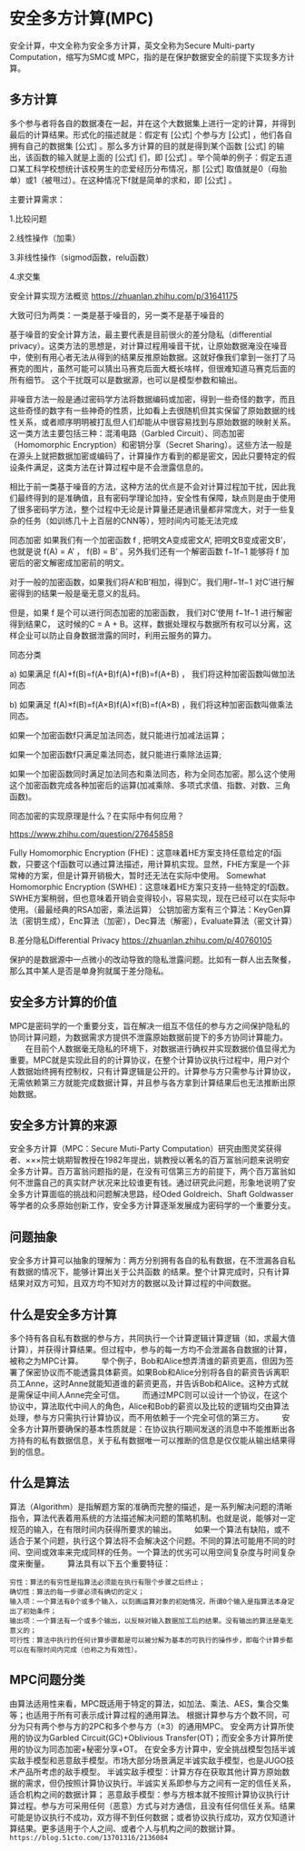 # 安全多方计算(MPC)

安全计算，中文全称为安全多方计算，英文全称为Secure Multi-party Computation，缩写为SMC或 MPC，指的是在保护数据安全的前提下实现多方计算。

## 多方计算

多个参与者将各自的数据凑在一起，并在这个大数据集上进行一定的计算，并得到最后的计算结果。形式化的描述就是：假定有 [公式] 个参与方 [公式] ，他们各自拥有自己的数据集 [公式] 。那么多方计算的目的就是得到某个函数 [公式] 的输出，该函数的输入就是上面的 [公式] 们，即 [公式] 。举个简单的例子：假定五道口某工科学校想统计该校男生的恋爱经历分布情况，那 [公式] 取值就是0（母胎单）或1（被甩过）。在这种情况下f就是简单的求和，即 [公式] 。

主要计算需求：

1.比较问题

2.线性操作（加乘）

3.非线性操作（sigmod函数，relu函数）

4.求交集

安全计算实现方法概览 <https://zhuanlan.zhihu.com/p/31641175>

大致可归为两类：一类是基于噪音的，另一类不是基于噪音的

基于噪音的安全计算方法，最主要代表是目前很火的差分隐私（differential privacy）。这类方法的思想是，对计算过程用噪音干扰，让原始数据淹没在噪音中，使别有用心者无法从得到的结果反推原始数据。这就好像我们拿到一张打了马赛克的图片，虽然可能可以猜出马赛克后面大概长啥样，但很难知道马赛克后面的所有细节。
这个干扰既可以是数据源，也可以是模型参数和输出。

非噪音方法一般是通过密码学方法将数据编码或加密，得到一些奇怪的数字，而且这些奇怪的数字有一些神奇的性质，比如看上去很随机但其实保留了原始数据的线性关系，或者顺序明明被打乱但人们却能从中很容易找到与原始数据的映射关系。
这一类方法主要包括三种：混淆电路（Garbled Circuit）、同态加密（Homomorphic Encryption）和密钥分享（Secret Sharing）。这些方法一般是在源头上就把数据加密或编码了，计算操作方看到的都是密文，因此只要特定的假设条件满足，这类方法在计算过程中是不会泄露信息的。

相比于前一类基于噪音的方法，这种方法的优点是不会对计算过程加干扰，因此我们最终得到的是准确值，且有密码学理论加持，安全性有保障，缺点则是由于使用了很多密码学方法，整个过程中无论是计算量还是通讯量都非常庞大，对于一些复杂的任务（如训练几十上百层的CNN等），短时间内可能无法完成

同态加密
如果我们有一个加密函数 f , 把明文A变成密文A’, 把明文B变成密文B’，也就是说 f(A) = A’ ， f(B) = B’ 。另外我们还有一个解密函数 f−1f−1 能够将 f 加密后的密文解密成加密前的明文。

对于一般的加密函数，如果我们将A’和B’相加，得到C’。我们用f−1f−1 对C’进行解密得到的结果一般是毫无意义的乱码。

但是，如果 f 是个可以进行同态加密的加密函数， 我们对C’使用 f−1f−1 进行解密得到结果C， 这时候的C = A + B。这样，数据处理权与数据所有权可以分离，这样企业可以防止自身数据泄露的同时，利用云服务的算力。

同态分类

a) 如果满足 f(A)+f(B)=f(A+B)f(A)+f(B)=f(A+B) ， 我们将这种加密函数叫做加法同态

b) 如果满足 f(A)×f(B)=f(A×B)f(A)×f(B)=f(A×B) ，我们将这种加密函数叫做乘法同态。

如果一个加密函数f只满足加法同态，就只能进行加减法运算；

如果一个加密函数f只满足乘法同态，就只能进行乘除法运算;

如果一个加密函数同时满足加法同态和乘法同态，称为全同态加密。那么这个使用这个加密函数完成各种加密后的运算(加减乘除、多项式求值、指数、对数、三角函数)。

同态加密的实现原理是什么？在实际中有何应用？

<https://www.zhihu.com/question/27645858>

Fully Homomorphic Encryption (FHE)：这意味着HE方案支持任意给定的f函数，只要这个f函数可以通过算法描述，用计算机实现。显然，FHE方案是一个非常棒的方案，但是计算开销极大，暂时还无法在实际中使用。
Somewhat Homomorphic Encryption (SWHE)：这意味着HE方案只支持一些特定的f函数。SWHE方案稍弱，但也意味着开销会变得较小，容易实现，现在已经可以在实际中使用。（最最经典的RSA加密，乘法运算）
公钥加密方案有三个算法：KeyGen算法（密钥生成），Enc算法（加密），Dec算法（解密），Evaluate算法（密文计算）

B.差分隐私Differential Privacy https://zhuanlan.zhihu.com/p/40760105

保护的是数据源中一点微小的改动导致的隐私泄露问题。比如有一群人出去聚餐，那么其中某人是否是单身狗就属于差分隐私。

## 安全多方计算的价值

MPC是密码学的一个重要分支，旨在解决一组互不信任的参与方之间保护隐私的协同计算问题，为数据需求方提供不泄露原始数据前提下的多方协同计算能力。
　　在目前个人数据毫无隐私的环境下，对数据进行确权并实现数据价值显得尤为重要。MPC就是实现此目的的计算协议，在整个计算协议执行过程中，用户对个人数据始终拥有控制权，只有计算逻辑是公开的。计算参与方只需参与计算协议，无需依赖第三方就能完成数据计算，并且参与各方拿到计算结果后也无法推断出原始数据。

## 安全多方计算的来源

安全多方计算（MPC：Secure Muti-Party Computation）研究由图灵奖获得者、×××院士姚期智教授在1982年提出，姚教授以著名的百万富翁问题来说明安全多方计算。百万富翁问题指的是，在没有可信第三方的前提下，两个百万富翁如何不泄露自己的真实财产状况来比较谁更有钱。通过研究此问题，形象地说明了安全多方计算面临的挑战和问题解决思路，经Oded Goldreich、Shaft Goldwasser等学者的众多原始创新工作，安全多方计算逐渐发展成为密码学的一个重要分支。

## 问题抽象

安全多方计算可以抽象的理解为：两方分别拥有各自的私有数据，在不泄漏各自私有数据的情况下，能够计算出关于公共函数 的结果。整个计算完成时，只有计算结果对双方可知，且双方均不知对方的数据以及计算过程的中间数据。

## 什么是安全多方计算

多个持有各自私有数据的参与方，共同执行一个计算逻辑计算逻辑（如，求最大值计算），并获得计算结果。但过程中，参与的每一方均不会泄漏各自数据的计算，被称之为MPC计算。
　　举个例子，Bob和Alice想弄清谁的薪资更高，但因为签署了保密协议而不能透露具体薪资。如果Bob和Alice分别将各自的薪资告诉离职员工Anne，这时Anne就能知道谁的薪资更高，并告诉Bob和Alice。这种方式就是需保证中间人Anne完全可信。
　　而通过MPC则可以设计一个协议，在这个协议中，算法取代中间人的角色，Alice和Bob的薪资以及比较的逻辑均交由算法处理，参与方只需执行计算协议，而不用依赖于一个完全可信的第三方。
　　安全多方计算所要确保的基本性质就是：在协议执行期间发送的消息中不能推断出各方持有的私有数据信息，关于私有数据唯一可以推断的信息是仅仅能从输出结果得到的信息。

## 什么是算法

算法（Algorithm）是指解题方案的准确而完整的描述，是一系列解决问题的清晰指令，算法代表着用系统的方法描述解决问题的策略机制。也就是说，能够对一定规范的输入，在有限时间内获得所要求的输出。
　　如果一个算法有缺陷，或不适合于某个问题，执行这个算法将不会解决这个问题。不同的算法可能用不同的时间、空间或效率来完成同样的任务。一个算法的优劣可以用空间复杂度与时间复杂度来衡量。
　　算法具有以下五个重要特征：

    穷性：算法的有穷性是指算法必须能在执行有限个步骤之后终止；
    确切性：算法的每一步骤必须有确切的定义；
    输入项：一个算法有0个或多个输入，以刻画运算对象的初始情况，所谓0个输入是指算法本身定出了初始条件；
    输出项：一个算法有一个或多个输出，以反映对输入数据加工后的结果。没有输出的算法是毫无意义的；
    可行性：算法中执行的任何计算步骤都是可以被分解为基本的可执行的操作步，即每个计算步都可以在有限时间内完成（也称之为有效性）。

## MPC问题分类

由算法适用性来看，MPC既适用于特定的算法，如加法、乘法、AES，集合交集等；也适用于所有可表示成计算过程的通用算法。
根据计算参与方个数不同，可分为只有两个参与方的2PC和多个参与方（≥3）的通用MPC。
安全两方计算所使用的协议为Garbled Circuit(GC)+Oblivious Transfer(OT)；而安全多方计算所使用的协议为同态加密+秘密分享+OT。
在安全多方计算中，安全挑战模型包括半诚实敌手模型和恶意敌手模型。市场大部分场景满足半诚实敌手模型，也是JUGO技术产品所考虑的敌手模型。
半诚实敌手模型：计算方存在获取其他计算方原始数据的需求，但仍按照计算协议执行。半诚实关系即参与方之间有一定的信任关系，适合机构之间的数据计算；
恶意敌手模型：参与方根本就不按照计算协议执行计算过程。参与方可采用任何（恶意）方式与对方通信，且没有任何信任关系。结果可能是协议执行不成功，双方得不到任何数据；或者协议执行成功，双方仅知道计算结果。更多适用于个人之间、或者个人与机构之间的数据计算。`https://blog.51cto.com/13701316/2136084`
